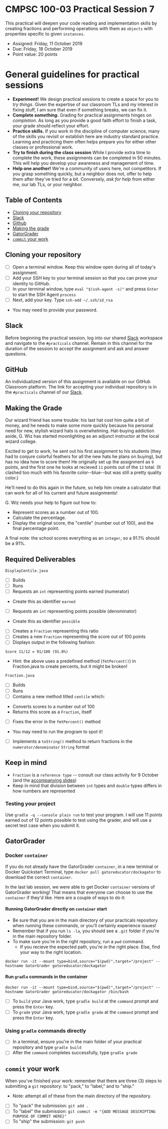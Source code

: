 # CMPSC 100-03 Practical Session 7

This practical will deepen your code reading and implementation skills by creating fractions and performing operations with them as `objects` with properties specific to given `instances`.

* Assigned: Friday, 11 October 2019
* Due: Friday, 18 October 2019
* Point value: 20 points

# General guidelines for practical sessions

* **Experiment!** We design practical sessions to create a space for you to _try things_. Given the expertise of our classroom TLs and my interest in fixing stuff, I am sure that even if something breaks, we can fix it.
* **Complete _something_.** Grading for practical assignments hinges on _completion_. As long as you provide a good faith effort to finish a task, your grade should reflect your effort.
* **Practice skills.** If you work in the discipline of computer science, many of the skills you revisit or establish here are industry standard practice. Learning and practicing them often helps prepare you for either other classes or professional work.
* **Try to finish during the class session** While I provide extra time to complete the work, these assignments can be completed in 50 minutes. This will help you develop your awareness and management of time.
* **Help one another!** We're a community of users here, not competitors. If you grasp something quickly, but a neighbor does not, offer to help them after they've tried for a bit. Conversely, _ask for help_ from either me, our lab TLs, or your neighbor.

## Table of Contents

* [Cloning your repository](#cloning-your-repository)
* [Slack](#slack)
* [Github](#github)
* [Making the grade](#making-the-grade)
* [GatorGrader](#gatorgrader)
* [`commit` your work](#commit-your-work)

## Cloning your repository

- [ ] Open a terminal window. Keep this window open during all of today's assignment.
- [ ] Add your SSH key to your terminal session so that you can prove your identity to GitHub.
- [ ] In your terminal window, type `eval "$(ssh-agent -s)"` and press `Enter` to start the SSH Agent `process`
- [ ] Next, add your key. Type `ssh-add ~/.ssh/id_rsa`
* You may need to provide your password.

## Slack

Before beginning the practical session, log into our shared [Slack](https://cmpsc100Fall2019.slack.com) workspace and navigate to the `#practicals` channel. Remain in this channel for the duration of the session to accept the assignment and ask and answer questions.

## GitHub

An individualized version of this assignment is available on our GitHub Classroom platform. The link for accepting your individual repository is in the `#practicals` channel of our [Slack](#slack).

## Making the Grade

Our wizard friend has some trouble: his last hat cost him quite a bit of money, and he needs to make some more quickly because his personal need for new, stylish wizard hats is overwhelming. Hat-buying addiction aside, G. Wiz has started moonlighting as an adjunct instructor at the local wizard college.

Excited to get to work, he sent out his first assignment to his students (they had to conjure colorful feathers for all the new hats he plans on buying), but has no idea how to score them! He originally set up the assignment as `9` points, and the first one he looks at recieved `11` points out of the `12` total. (It clashed too much with his favorite color--blue--but was still a pretty quality color.)

He'll need to do this again in the future, so help him create a calculator that can work for all of his current and future assignments!

G. Wiz needs your help to figure out how to:

* Represent scores as a number out of 100.
* Calculate the percentage.
* Display the original score, the "centile" (number out of 100), and the final percentage point.

A final note: the school scores everything as an `integer`, so a 91.1% should be a 91%.

## Required Deliverables

`DisplayCentile.java`

- [ ] Builds
- [ ] Runs
- [ ] Requests an `int` representing points earned (numerator)
* Create this as identifier `earned`
- [ ] Requests an `int` representing points possible (denominator)
* Create this as identifier `possible`
- [ ] Creates a `Fraction` representing this ratio
- [ ] Creates a new `Fraction` representing the score out of 100 points
- [ ] Displays output in the following fashion:
```
Score 11/12 = 91/100 (91.0%)
```
* Hint: the above uses a predefined method (`fmtPercent()`) in Fraction.java to create percents, but it might be broken!


`Fraction.java`

- [ ] Builds
- [ ] Runs
- [ ] Contains a new method titled `centile` which:
* Converts scores to a number out of 100
* Returns this score as a `Fraction`, itself
- [ ] Fixes the error in the `fmtPercent()` method
* You may need to run the program to spot it!
- [ ] Implements a `toString()` method to return fractions in the `numerator/denominator` `String` format

## Keep in mind

* `Fraction` is a `reference type` -- consult our class activity for 9 October (and the [accompanying slides](https://github.com/allegheny-college-cmpsc-100-fall-2019/course-materials/blob/master/Presentations/CMPSC%20100%20-%20Fall%202019%20-%20Week%206%20-%209%20October.pdf))
* Keep in mind that division between `int` types and `double` types differs in how numbers are represented

### Testing your project

Use `gradle -q --console plain run` to test your program. I will use 11 points earned out of 12 points possible to test using the grader, and will use a secret test case when you submit it.

## GatorGrader

### Docker `container`

If you do not already have the GatorGrader `container`, in a new terminal or Docker Quickstart Terminal, type `docker pull gatoreducator/dockagator` to download the correct `container`.

In the last lab session, we were able to get Docker `container` versions of GatorGrader working! That means that everyone can choose to use the `container` if they'd like. Here are a couple of ways to do it:

#### Running GatorGrader directly on `container` start

* Be sure that you are in the main directory of your practicals repository when running these commands, or you'll certainly experience issues!
* Remember that if you run `ls -la`, you should see a `.git` folder if you're in the main repository folder.
* To make sure you're in the right repository, run a `pwd` command.
    * If you recieve the expected path, you're in the right place. Else, find your way to the right location.

```
docker run -it --mount type=bind,source="$(pwd)",target="/project" --hostname GatorGrader gatoreducator/dockagator
```

#### Run `gradle` commands in the container

```
docker run -it --mount type=bind,source="$(pwd)",target="/project" --hostname GatorGrader gatoreducator/dockagator /bin/bash
```

- [ ] To `build` your Java work, type `gradle build` at the `command` prompt and press the `Enter` key.
- [ ] To `grade` your Java work, type `gradle grade` at the `command` prompt and press the `Enter` key.

### Using `gradle` commands directly

- [ ] In a terminal, ensure you're in the main folder of your practical repository and type `gradle build`
- [ ] After the `command` completes successfully, type `gradle grade`

## `commit` your work

When you've finished your work: remember that there are three (3) steps to submitting a `git` repository: to "pack," to "label," and to "ship."

* Note: attempt all of these from the main directory of the repository.

- [ ] To "pack" the submission: `git add .`
- [ ] To "label" the submission: `git commit -m "{ADD MESSAGE DESCRIPTING PURPOSE OF COMMIT HERE}"`
- [ ] To "ship" the submission: `git push`
